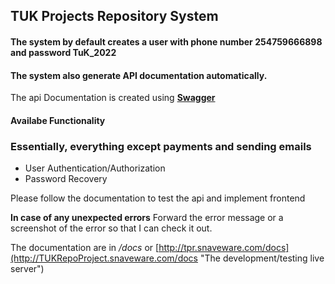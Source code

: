 ## TUK Projects Repository System

#### The system by default creates a user with phone number **254759666898** and password **TuK_2022**

#### The system also generate **API** documentation automatically.

The api Documentation is created using [**Swagger**](https://swagger.io/docs/specification/about/ "swagger allows developers to create dynamic api documentations")

#### Availabe Functionality

### Essentially, everything except payments and sending emails

-   User Authentication/Authorization
-   Password Recovery

Please follow the documentation to test the api and implement frontend

**In case of any unexpected errors**
Forward the error message or a screenshot of the error so that I can check it out.

The documentation are in _/docs_ or [http://tpr.snaveware.com/docs](http://TUKRepoProject.snaveware.com/docs "The development/testing live server")

